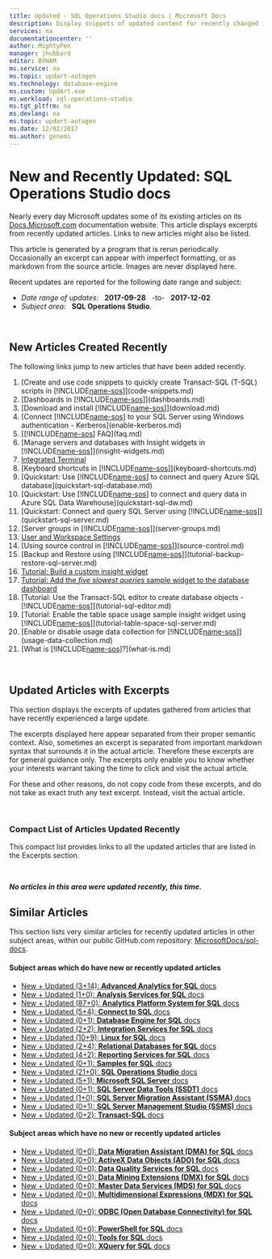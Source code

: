 ```yaml
---
title: Updated - SQL Operations Studio docs | Microsoft Docs
description: Display snippets of updated content for recently changed in documentation, for SQL Operations Studio.
services: na
documentationcenter: ''
author: MightyPen
manager: jhubbard
editor: BYHAM
ms.service: na
ms.topic: updart-autogen
ms.technology: database-engine
ms.custom: UpdArt.exe
ms.workload: sql-operations-studio
ms.tgt_pltfrm: na
ms.devlang: na
ms.topic: updart-autogen
ms.date: 12/02/2017
ms.author: genemi
---
```

# New and Recently Updated: SQL Operations Studio docs



Nearly every day Microsoft updates some of its existing articles on its [Docs.Microsoft.com](http://docs.microsoft.com/) documentation website. This article displays excerpts from recently updated articles. Links to new articles might also be listed.

This article is generated by a program that is rerun periodically. Occasionally an excerpt can appear with imperfect formatting, or as markdown from the source article. Images are never displayed here.

Recent updates are reported for the following date range and subject:



- *Date range of updates:* &nbsp; **2017-09-28** &nbsp; -to- &nbsp; **2017-12-02**
- *Subject area:* &nbsp; **SQL Operations Studio**.




&nbsp;

## New Articles Created Recently

The following links jump to new articles that have been added recently.


1. [Create and use code snippets to quickly create Transact-SQL (T-SQL) scripts in [!INCLUDE[name-sos](../includes/name-sos-short.md)]](code-snippets.md)
2. [Dashboards in [!INCLUDE[name-sos](../includes/name-sos-short.md)]](dashboards.md)
3. [Download and install [!INCLUDE[name-sos](../includes/name-sos.md)]](download.md)
4. [Connect [!INCLUDE[name-sos](../includes/name-sos-short.md)] to your SQL Server using Windows authentication - Kerberos](enable-kerberos.md)
5. [[!INCLUDE[name-sos](../includes/name-sos.md)] FAQ](faq.md)
6. [Manage servers and databases with Insight widgets in [!INCLUDE[name-sos](../includes/name-sos-short.md)]](insight-widgets.md)
7. [Integrated Terminal](integrated-terminal.md)
8. [Keyboard shortcuts in [!INCLUDE[name-sos](../includes/name-sos.md)]](keyboard-shortcuts.md)
9. [Quickstart: Use [!INCLUDE[name-sos](../includes/name-sos-short.md)] to connect and query Azure SQL database](quickstart-sql-database.md)
10. [Quickstart: Use [!INCLUDE[name-sos](../includes/name-sos-short.md)] to connect and query data in Azure SQL Data Warehouse](quickstart-sql-dw.md)
11. [Quickstart: Connect and query SQL Server using [!INCLUDE[name-sos](../includes/name-sos-short.md)]](quickstart-sql-server.md)
12. [Server groups in [!INCLUDE[name-sos](../includes/name-sos-short.md)]](server-groups.md)
13. [User and Workspace Settings](settings.md)
14. [Using source control in [!INCLUDE[name-sos](../includes/name-sos-short.md)]](source-control.md)
15. [Backup and Restore using [!INCLUDE[name-sos](../includes/name-sos-short.md)]](tutorial-backup-restore-sql-server.md)
16. [Tutorial: Build a custom insight widget](tutorial-build-custom-insight-sql-server.md)
17. [Tutorial: Add the *five slowest queries* sample widget to the database dashboard](tutorial-qds-sql-server.md)
18. [Tutorial: Use the Transact-SQL editor to create database objects - [!INCLUDE[name-sos](../includes/name-sos-short.md)]](tutorial-sql-editor.md)
19. [Tutorial: Enable the table space usage sample insight widget using [!INCLUDE[name-sos](../includes/name-sos-short.md)]](tutorial-table-space-sql-server.md)
20. [Enable or disable usage data collection for [!INCLUDE[name-sos](../includes/name-sos-short.md)]](usage-data-collection.md)
21. [What is [!INCLUDE[name-sos](../includes/name-sos.md)]?](what-is.md)



&nbsp;

## Updated Articles with Excerpts

This section displays the excerpts of updates gathered from articles that have recently experienced a large update.

The excerpts displayed here appear separated from their proper semantic context. Also, sometimes an excerpt is separated from important markdown syntax that surrounds it in the actual article. Therefore these excerpts are for general guidance only. The excerpts only enable you to know whether your interests warrant taking the time to click and visit the actual article.

For these and other reasons, do not copy code from these excerpts, and do not take as exact truth any text excerpt. Instead, visit the actual article.





&nbsp;

<a name="compactupdatedlist"/>

### Compact List of Articles Updated Recently

This compact list provides links to all the updated articles that are listed in the Excerpts section.





&nbsp;

***No articles in this area were updated recently, this time.***






## Similar Articles

<!--  HOW TO:
    Refresh this file's line items with the latest 'Count-in-Similars*' content.
    Then run Run-533-*.BAT
    2017-12-02  23:00pm
-->

This section lists very similar articles for recently updated articles in other subject areas, within our public GitHub.com repository: [MicrosoftDocs/sql-docs](https://github.com/MicrosoftDocs/sql-docs/).

#### Subject areas which do have new or recently updated articles

- [New + Updated (3+14): **Advanced Analytics for SQL** docs](../advanced-analytics/new-updated-advanced-analytics.md)
- [New + Updated (1+0):  **Analysis Services for SQL** docs](../analysis-services/new-updated-analysis-services.md)
- [New + Updated (87+0): **Analytics Platform System for SQL** docs](../analytics-platform-system/new-updated-analytics-platform-system.md)
- [New + Updated (5+4):  **Connect to SQL** docs](../connect/new-updated-connect.md)
- [New + Updated (0+1):  **Database Engine for SQL** docs](../database-engine/new-updated-database-engine.md)
- [New + Updated (2+2):  **Integration Services for SQL** docs](../integration-services/new-updated-integration-services.md)
- [New + Updated (10+9): **Linux for SQL** docs](../linux/new-updated-linux.md)
- [New + Updated (2+4):  **Relational Databases for SQL** docs](../relational-databases/new-updated-relational-databases.md)
- [New + Updated (4+2):  **Reporting Services for SQL** docs](../reporting-services/new-updated-reporting-services.md)
- [New + Updated (0+1):  **Samples for SQL** docs](../sample/new-updated-sample.md)
- [New + Updated (21+0): **SQL Operations Studio** docs](../sql-operations-studio/new-updated-sql-operations-studio.md)
- [New + Updated (5+1):  **Microsoft SQL Server** docs](../sql-server/new-updated-sql-server.md)
- [New + Updated (0+1):  **SQL Server Data Tools (SSDT)** docs](../ssdt/new-updated-ssdt.md)
- [New + Updated (1+0):  **SQL Server Migration Assistant (SSMA)** docs](../ssma/new-updated-ssma.md)
- [New + Updated (0+1):  **SQL Server Management Studio (SSMS)** docs](../ssms/new-updated-ssms.md)
- [New + Updated (0+2):  **Transact-SQL** docs](../t-sql/new-updated-t-sql.md)

#### Subject areas which have no new or recently updated articles

- [New + Updated (0+0): **Data Migration Assistant (DMA) for SQL** docs](../dma/new-updated-dma.md)
- [New + Updated (0+0): **ActiveX Data Objects (ADO) for SQL** docs](../ado/new-updated-ado.md)
- [New + Updated (0+0): **Data Quality Services for SQL** docs](../data-quality-services/new-updated-data-quality-services.md)
- [New + Updated (0+0): **Data Mining Extensions (DMX) for SQL** docs](../dmx/new-updated-dmx.md)
- [New + Updated (0+0): **Master Data Services (MDS) for SQL** docs](../master-data-services/new-updated-master-data-services.md)
- [New + Updated (0+0): **Multidimensional Expressions (MDX) for SQL** docs](../mdx/new-updated-mdx.md)
- [New + Updated (0+0): **ODBC (Open Database Connectivity) for SQL** docs](../odbc/new-updated-odbc.md)
- [New + Updated (0+0): **PowerShell for SQL** docs](../powershell/new-updated-powershell.md)
- [New + Updated (0+0): **Tools for SQL** docs](../tools/new-updated-tools.md)
- [New + Updated (0+0): **XQuery for SQL** docs](../xquery/new-updated-xquery.md)


